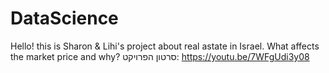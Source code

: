 # DataScience

Hello! this is Sharon & Lihi's project about real astate in Israel.
What affects the market price and why?
סרטון הפרויקט: https://youtu.be/7WFgUdi3y08